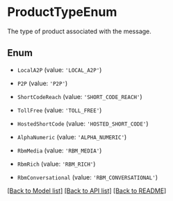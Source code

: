# ProductTypeEnum

The type of product associated with the message.

## Enum

* `LocalA2P` (value: `'LOCAL_A2P'`)

* `P2P` (value: `'P2P'`)

* `ShortCodeReach` (value: `'SHORT_CODE_REACH'`)

* `TollFree` (value: `'TOLL_FREE'`)

* `HostedShortCode` (value: `'HOSTED_SHORT_CODE'`)

* `AlphaNumeric` (value: `'ALPHA_NUMERIC'`)

* `RbmMedia` (value: `'RBM_MEDIA'`)

* `RbmRich` (value: `'RBM_RICH'`)

* `RbmConversational` (value: `'RBM_CONVERSATIONAL'`)

[[Back to Model list]](../README.md#documentation-for-models) [[Back to API list]](../README.md#documentation-for-api-endpoints) [[Back to README]](../README.md)
